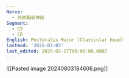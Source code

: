 ```yaml
---
Nerve:
  - 外側胸筋神経
Segment:
  - C5
  - C6
English: Pectoralis Major (Clavicular head)
lastmod: '2025-03-03'
last_edited: 2025-02-27T00:00:00.000Z
---
```


![[Pasted image 20240803184606.png]]
